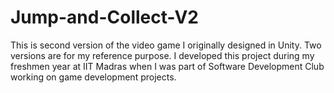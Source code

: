 # Jump-and-Collect-V2

This is second version of the video game I originally designed in Unity. Two versions are for my reference purpose. I developed this project during my freshmen year at IIT Madras when I was part of Software Development Club working on game development projects.
